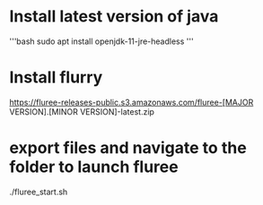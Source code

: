 
# Install latest version of java

'''bash
sudo apt install openjdk-11-jre-headless '''

# Install flurry

https://fluree-releases-public.s3.amazonaws.com/fluree-[MAJOR VERSION].[MINOR VERSION]-latest.zip

# export files and navigate to the folder to launch fluree

./fluree_start.sh


